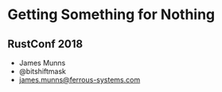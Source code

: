# Getting Something for Nothing

## RustConf 2018

* James Munns
* @bitshiftmask
* james.munns@ferrous-systems.com
